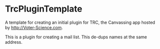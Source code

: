 # TrcPluginTemplate
A template  for creating an initial plugin for TRC, the Canvassing app hosted by http://Voter-Science.com. 

This is a plugin for creating a mail list. This de-dups names at the same address. 
